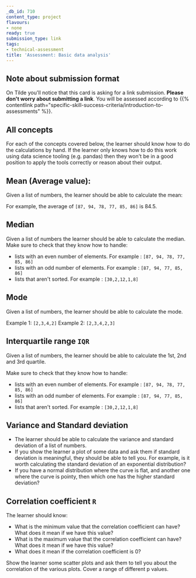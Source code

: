 ```yaml
---
_db_id: 710
content_type: project
flavours:
- none
ready: true
submission_type: link
tags:
- technical-assessment
title: 'Assessment: Basic data analysis'
---
```


## Note about submission format

On Tilde you'll notice that this card is asking for a link submission. **Please don't worry about submitting a link**. You will be assessed according to {{% contentlink path="specific-skill-success-criteria/introduction-to-assessments" %}}.

## All concepts

For each of the concepts covered below, the learner should know how to do the calculations by hand. If the learner only knows how to do this work using data science tooling (e.g. pandas) then they won't be in a good position to apply the tools correctly or reason about their output.

## Mean (Average value):

Given a list of numbers, the learner should be able to calculate the mean:

For example, the average of `[87, 94, 78, 77, 85, 86]` is 84.5.

## Median

Given a list of numbers the learner should be able to calculate the median. Make sure to check that they know how to handle:

- lists with an even number of elements. For example : `[87, 94, 78, 77, 85, 86]`
- lists with an odd number of elements. For example : `[87, 94, 77, 85, 86]`
- lists that aren't sorted. For example : `[30,2,12,1,8]`

## Mode

Given a list of numbers, the learner should be able to calculate the mode.

Example 1: `[2,3,4,2]`
Example 2: `[2,3,4,2,3]`

## Interquartile range `IQR`

Given a list of numbers, the learner should be able to calculate the 1st, 2nd and 3rd quartile.

Make sure to check that they know how to handle:

- lists with an even number of elements. For example : `[87, 94, 78, 77, 85, 86]`
- lists with an odd number of elements. For example : `[87, 94, 77, 85, 86]`
- lists that aren't sorted. For example : `[30,2,12,1,8]`

## Variance and Standard deviation

- The learner should be able to calculate the variance and standard deviation of a list of numbers.
- If you show the learner a plot of some data and ask them if standard deviation is meaningful, they should be able to tell you. For example, is it worth calculating the standard deviation of an exponential distribution?
- If you have a normal distribution where the curve is flat, and another one where the curve is pointy, then which one has the higher standard deviation?

## Correlation coefficient `R`

The learner should know:
- What is the minimum value that the correlation coefficient can have? What does it mean if we have this value?
- What is the maximum value that the correlation coefficient can have? What does it mean if we have this value?
- What does it mean if the correlation coefficient is 0?

Show the learner some scatter plots and ask them to tell you about the correlation of the various plots. Cover a range of different p values.